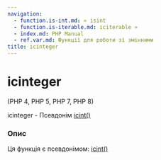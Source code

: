 ```yaml
---
navigation:
  - function.is-int.md: « isint
  - function.is-iterable.md: ісiterable »
  - index.md: PHP Manual
  - ref.var.md: Функції для роботи зі змінними
title: ісinteger
---
```

# ісinteger

(PHP 4, PHP 5, PHP 7, PHP 8)

ісinteger - Псевдонім [ісint()](function.is-int.md)

### Опис

Ця функція є псевдонімом: [ісint()](function.is-int.md)
